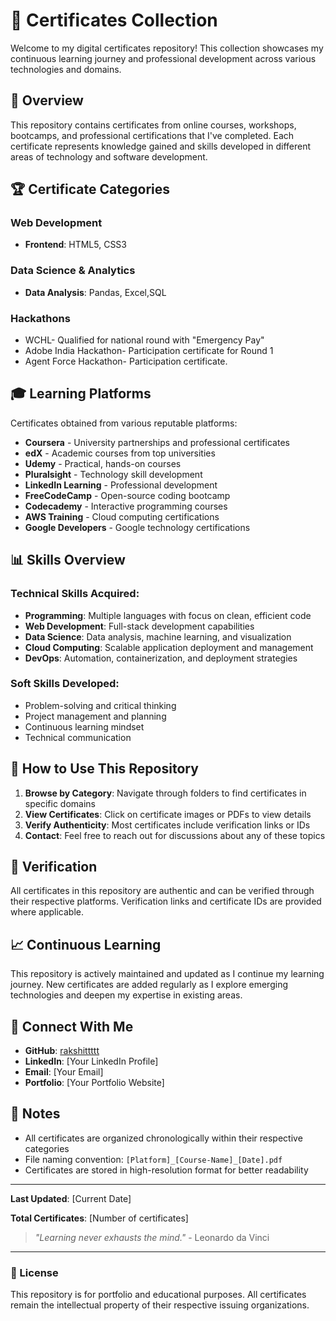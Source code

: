 # 📜 Certificates Collection

Welcome to my digital certificates repository! This collection showcases my continuous learning journey and professional development across various technologies and domains.

## 🎯 Overview

This repository contains certificates from online courses, workshops, bootcamps, and professional certifications that I've completed. Each certificate represents knowledge gained and skills developed in different areas of technology and software development.

## 🏆 Certificate Categories

### Web Development
- **Frontend**: HTML5, CSS3

### Data Science & Analytics
- **Data Analysis**: Pandas, Excel,SQL

### Hackathons
- WCHL- Qualified for national round with "Emergency Pay"
- Adobe India Hackathon- Participation certificate for Round 1
- Agent Force Hackathon- Participation certificate.

## 🎓 Learning Platforms

Certificates obtained from various reputable platforms:

- **Coursera** - University partnerships and professional certificates
- **edX** - Academic courses from top universities
- **Udemy** - Practical, hands-on courses
- **Pluralsight** - Technology skill development
- **LinkedIn Learning** - Professional development
- **FreeCodeCamp** - Open-source coding bootcamp
- **Codecademy** - Interactive programming courses
- **AWS Training** - Cloud computing certifications
- **Google Developers** - Google technology certifications

## 📊 Skills Overview

### Technical Skills Acquired:
- **Programming**: Multiple languages with focus on clean, efficient code
- **Web Development**: Full-stack development capabilities
- **Data Science**: Data analysis, machine learning, and visualization
- **Cloud Computing**: Scalable application deployment and management
- **DevOps**: Automation, containerization, and deployment strategies

### Soft Skills Developed:
- Problem-solving and critical thinking
- Project management and planning
- Continuous learning mindset
- Technical communication

## 🚀 How to Use This Repository

1. **Browse by Category**: Navigate through folders to find certificates in specific domains
2. **View Certificates**: Click on certificate images or PDFs to view details
3. **Verify Authenticity**: Most certificates include verification links or IDs
4. **Contact**: Feel free to reach out for discussions about any of these topics

## 🔗 Verification

All certificates in this repository are authentic and can be verified through their respective platforms. Verification links and certificate IDs are provided where applicable.

## 📈 Continuous Learning

This repository is actively maintained and updated as I continue my learning journey. New certificates are added regularly as I explore emerging technologies and deepen my expertise in existing areas.

## 🤝 Connect With Me

- **GitHub**: [rakshittttt](https://github.com/rakshittttt)
- **LinkedIn**: [Your LinkedIn Profile]
- **Email**: [Your Email]
- **Portfolio**: [Your Portfolio Website]

## 📝 Notes

- All certificates are organized chronologically within their respective categories
- File naming convention: `[Platform]_[Course-Name]_[Date].pdf`
- Certificates are stored in high-resolution format for better readability

---

**Last Updated**: [Current Date]

**Total Certificates**: [Number of certificates]

> *"Learning never exhausts the mind."* - Leonardo da Vinci

---

### 📜 License

This repository is for portfolio and educational purposes. All certificates remain the intellectual property of their respective issuing organizations.
